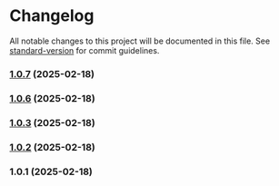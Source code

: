 # Changelog

All notable changes to this project will be documented in this file. See [standard-version](https://github.com/conventional-changelog/standard-version) for commit guidelines.

### [1.0.7](https://github.com/SirGladkov/web-bee-2/compare/v1.0.6...v1.0.7) (2025-02-18)

### [1.0.6](https://github.com/SirGladkov/web-bee-2/compare/v1.0.5...v1.0.6) (2025-02-18)

### [1.0.3](https://github.com/SirGladkov/web-bee-2/compare/v1.0.2...v1.0.3) (2025-02-18)

### [1.0.2](https://github.com/SirGladkov/web-bee-2/compare/v1.0.1...v1.0.2) (2025-02-18)

### 1.0.1 (2025-02-18)
